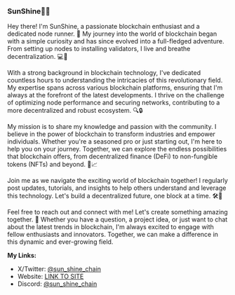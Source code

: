 ### SunShine🦊✨

Hey there! I'm SunShine, a passionate blockchain enthusiast and a dedicated node runner. 🚀 My journey into the world of blockchain began with a simple curiosity and has since evolved into a full-fledged adventure. From setting up nodes to installing validators, I live and breathe decentralization. 💻🔗

With a strong background in blockchain technology, I've dedicated countless hours to understanding the intricacies of this revolutionary field. My expertise spans across various blockchain platforms, ensuring that I'm always at the forefront of the latest developments. I thrive on the challenge of optimizing node performance and securing networks, contributing to a more decentralized and robust ecosystem. 🔍🔒

My mission is to share my knowledge and passion with the community. I believe in the power of blockchain to transform industries and empower individuals. Whether you're a seasoned pro or just starting out, I'm here to help you on your journey. Together, we can explore the endless possibilities that blockchain offers, from decentralized finance (DeFi) to non-fungible tokens (NFTs) and beyond. 🌟📈

Join me as we navigate the exciting world of blockchain together! I regularly post updates, tutorials, and insights to help others understand and leverage this technology. Let's build a decentralized future, one block at a time. 🛠️🔗

Feel free to reach out and connect with me! Let's create something amazing together. 🌟 Whether you have a question, a project idea, or just want to chat about the latest trends in blockchain, I'm always excited to engage with fellow enthusiasts and innovators. Together, we can make a difference in this dynamic and ever-growing field.

**My Links:**

- X/Twitter: [@sun_shine_chain](https://x.com/sun_shine_chain)
- Website: [LINK TO SITE](https://sun-shine-chain.notion.site/SunShine-6d8d2d41cc3742eabce359130ea211dc?pvs=4)
- Discord: [@sun_shine_chain](https://discord.com/users/960322633457627166)

